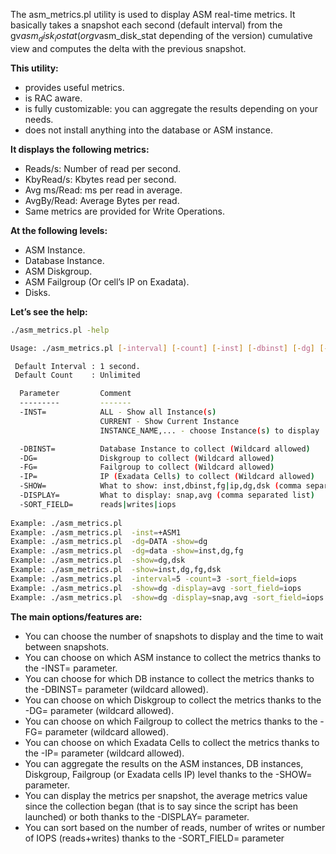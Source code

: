 The asm_metrics.pl utility is used to display ASM real-time metrics. It basically takes a snapshot each second (default interval) from the gv$asm_disk_iostat (or gv$asm_disk_stat depending of the version) cumulative view and computes the delta with the previous snapshot.
 
**This utility:**
- provides useful metrics.
- is RAC aware.
- is fully customizable: you can aggregate the results depending on your needs.
- does not install anything into the database or ASM instance.

**It displays the following metrics:**

- Reads/s: Number of read per second.
- KbyRead/s: Kbytes read per second.
- Avg ms/Read: ms per read in average.
- AvgBy/Read: Average Bytes per read.
- Same metrics are provided for Write Operations.

**At the following levels:**

- ASM Instance.
- Database Instance.
- ASM Diskgroup.
- ASM Failgroup (Or cell’s IP on Exadata).
- Disks.

**Let’s see the help:**

```sh
./asm_metrics.pl -help

Usage: ./asm_metrics.pl [-interval] [-count] [-inst] [-dbinst] [-dg] [-fg] [-ip] [-show] [-display] [-sort_field] [-help]

 Default Interval : 1 second.
 Default Count    : Unlimited

  Parameter         Comment                                                           Default
  ---------         -------                                                           -------
  -INST=            ALL - Show all Instance(s)                                        ALL
                    CURRENT - Show Current Instance
                    INSTANCE_NAME,... - choose Instance(s) to display

  -DBINST=          Database Instance to collect (Wildcard allowed)                   ALL
  -DG=              Diskgroup to collect (Wildcard allowed)                           ALL
  -FG=              Failgroup to collect (Wildcard allowed)                           ALL
  -IP=              IP (Exadata Cells) to collect (Wildcard allowed)                  ALL
  -SHOW=            What to show: inst,dbinst,fg|ip,dg,dsk (comma separated list)     DG
  -DISPLAY=         What to display: snap,avg (comma separated list)                  SNAP
  -SORT_FIELD=      reads|writes|iops     
 
Example: ./asm_metrics.pl
Example: ./asm_metrics.pl  -inst=+ASM1
Example: ./asm_metrics.pl  -dg=DATA -show=dg
Example: ./asm_metrics.pl  -dg=data -show=inst,dg,fg
Example: ./asm_metrics.pl  -show=dg,dsk
Example: ./asm_metrics.pl  -show=inst,dg,fg,dsk
Example: ./asm_metrics.pl  -interval=5 -count=3 -sort_field=iops
Example: ./asm_metrics.pl  -show=dg -display=avg -sort_field=iops
Example: ./asm_metrics.pl  -show=dg -display=snap,avg -sort_field=iops
```

**The main options/features are:**

- You can choose the number of snapshots to display and the time to wait between snapshots.
- You can choose on which ASM instance to collect the metrics thanks to the -INST= parameter.
- You can choose for which DB instance to collect the metrics thanks to the -DBINST= parameter (wildcard allowed).
- You can choose on which Diskgroup to collect the metrics thanks to the -DG= parameter (wildcard allowed).
- You can choose on which Failgroup to collect the metrics thanks to the -FG= parameter (wildcard allowed).
- You can choose on which Exadata Cells to collect the metrics thanks to the -IP= parameter (wildcard allowed).
- You can aggregate the results on the ASM instances, DB instances, Diskgroup, Failgroup (or Exadata cells IP) level thanks to the -SHOW= parameter.
- You can display the metrics per snapshot, the average metrics value since the collection began (that is to say since the script has been launched) or both thanks to the -DISPLAY= parameter.
- You can sort based on the number of reads, number of writes or number of IOPS (reads+writes) thanks to the -SORT_FIELD= parameter
